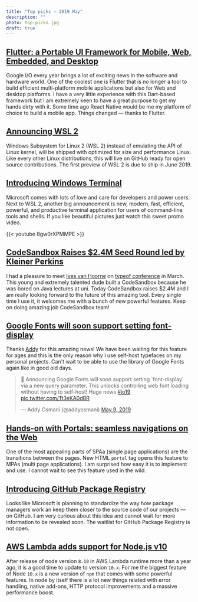 ```yaml
---
title: "Top picks — 2019 May"
description: ""
photo: top-picks.jpg
draft: true
---
```


## [Flutter: a Portable UI Framework for Mobile, Web, Embedded, and Desktop](https://developers.googleblog.com/2019/05/Flutter-io19.html)

Google I/O every year brings a lot of exciting news in the software and hardware world. One of the coolest one is Flutter that is no longer a tool to build efficient multi-platform mobile applications but also for Web and desktop platforms. I have a very little experience with this Dart-based framework but I am extremely keen to have a great purpose to get my hands dirty with it. Some time ago React Native would be me my platform of choice to build a mobile app. Things changed — thanks to Flutter.

## [Announcing WSL 2](https://devblogs.microsoft.com/commandline/announcing-wsl-2/)

Windows Subsystem for Linux 2 (WSL 2) instead of emulating the API of Linux kernel, will be shipped with optimized for size and performance Linux. Like every other Linux distributions, this will live on GitHub ready for open source contributions. The first preview of WSL 2 is due to ship in June 2019.

## [Introducing Windows Terminal](https://devblogs.microsoft.com/commandline/introducing-windows-terminal/)

Microsoft comes with lots of love and care for developers and power users. Next to WSL 2, another big announcement is new, modern, fast, efficient, powerful, and productive terminal application for users of command-line tools and shells. If you like beautiful pictures just watch this sweet promo video.

{{< youtube 8gw0rXPMMPE >}}

## [CodeSandbox Raises $2.4M Seed Round led by Kleiner Perkins](https://codesandbox.io/post/CodeSandbox-Raises-2-4M-Seed-Round-led-by-Kleiner-Perkins)

I had a pleasure to meet [Ives van Hoorne](https://twitter.com/compuives) on [typeof conference](https://typeofconf.com/) in March. This young and extremely talented dude built a CodeSandbox because he was bored on Java lectures at uni. Today CodeSandbox raises $2.4M and I am really looking forward to the future of this amazing tool. Every single time I use it, it welcomes me with a bunch of new powerful features. Keep on doing amazing job CodeSandbox team!

## [Google Fonts will soon support setting font-display](https://twitter.com/addyosmani/status/1126370518347608065)

Thanks [Addy](https://twitter.com/addyosmani) for this amazing news! We have been waiting for this feature for ages and this is the only reason why I use self-host typefaces on my personal projects. Can't wait to be able to use the library of Google Fonts again like in good old days.

<blockquote class="twitter-tweet"><p lang="en" dir="ltr">📢 Announcing Google Fonts will soon support setting `font-display` via a new query parameter. This unlocks controlling web font loading without having to self-host! Huge news <a href="https://twitter.com/hashtag/io19?src=hash&amp;ref_src=twsrc%5Etfw">#io19</a> <a href="https://t.co/Tt3eKA0dBR">pic.twitter.com/Tt3eKA0dBR</a></p>&mdash; Addy Osmani (@addyosmani) <a href="https://twitter.com/addyosmani/status/1126370518347608065?ref_src=twsrc%5Etfw">May 9, 2019</a></blockquote> <script async src="https://platform.twitter.com/widgets.js" charset="utf-8"></script>

## [Hands-on with Portals: seamless navigations on the Web](https://web.dev/hands-on-portals/)

One of the most appealing parts of SPAa (single page applications) are the transitions between the pages. New HTML `portal` tag opens this feature to MPAs (multi page applications). I am surprised how easy it is to implement and use. I cannot wait to see this feature used in the wild.

## [Introducing GitHub Package Registry](https://github.blog/2019-05-10-introducing-github-package-registry/)

Looks like Microsoft is planning to standardize the way how package managers work an keep them closer to the source code of our projects — on GitHub. I am very curious about this idea and cannot wait for more information to be revealed soon. The waitlist for GitHub Package Registry is not open.

## [AWS Lambda adds support for Node.js v10](https://aws.amazon.com/about-aws/whats-new/2019/05/aws_lambda_adds_support_for_node_js_v10/)

After release of node version `8.10` in AWS Lambda runtime more than a year ago, it is a good time to update to version `10.x`. For me the biggest feature of Node `10.x` is a new version of `npm` that comes with some powerful features. In node by itself there is a lot new things related with error handling, native add-ons, HTTP protocol improvements and a massive performance boost.

